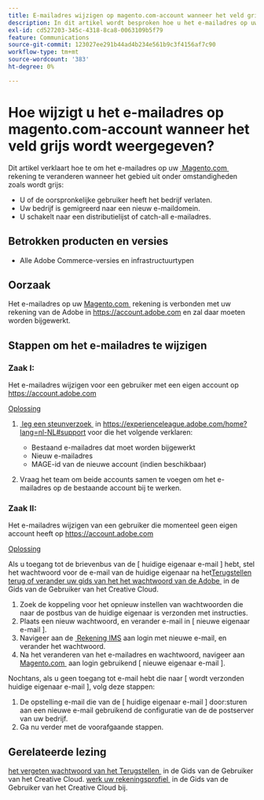 ```yaml
---
title: E-mailadres wijzigen op magento.com-account wanneer het veld grijs wordt weergegeven
description: In dit artikel wordt besproken hoe u het e-mailadres op uw [Magento.com](https://account.magento.com)-account kunt wijzigen wanneer het veld grijs wordt weergegeven.
exl-id: cd527203-345c-4318-8ca8-0063109b5f79
feature: Communications
source-git-commit: 123027ee291b44ad4b234e561b9c3f4156af7c90
workflow-type: tm+mt
source-wordcount: '383'
ht-degree: 0%

---
```


# Hoe wijzigt u het e-mailadres op magento.com-account wanneer het veld grijs wordt weergegeven?

Dit artikel verklaart hoe te om het e-mailadres op uw [&#x200B; Magento.com &#x200B;](https://account.magento.com) rekening te veranderen wanneer het gebied uit onder omstandigheden zoals wordt grijs:

* U of de oorspronkelijke gebruiker heeft het bedrijf verlaten.
* Uw bedrijf is gemigreerd naar een nieuw e-maildomein.
* U schakelt naar een distributielijst of catch-all e-mailadres.

## Betrokken producten en versies

* Alle Adobe Commerce-versies en infrastructuurtypen

## Oorzaak

Het e-mailadres op uw [&#x200B; Magento.com &#x200B;](https://account.magento.com) rekening is verbonden met uw rekening van de Adobe in <https://account.adobe.com> en zal daar moeten worden bijgewerkt.

## Stappen om het e-mailadres te wijzigen

### Zaak I:

Het e-mailadres wijzigen voor een gebruiker met een eigen account op <https://account.adobe.com>

<u> Oplossing </u>

1. [&#x200B; leg een steunverzoek &#x200B;](https://experienceleague.adobe.com/home?lang=nl-NL#support) in https://experienceleague.adobe.com/home?lang=nl-NL#support voor die het volgende verklaren:

   * Bestaand e-mailadres dat moet worden bijgewerkt
   * Nieuw e-mailadres
   * MAGE-id van de nieuwe account (indien beschikbaar)

1. Vraag het team om beide accounts samen te voegen om het e-mailadres op de bestaande account bij te werken.

### Zaak II:

Het e-mailadres wijzigen van een gebruiker die momenteel geen eigen account heeft op <https://account.adobe.com>

<u> Oplossing </u>

Als u toegang tot de brievenbus van de [ huidige eigenaar e-mail ] hebt, stel het wachtwoord voor de e-mail van de huidige eigenaar na het [&#x200B; Terugstellen terug of verander uw gids van het het wachtwoord van de Adobe &#x200B;](https://helpx.adobe.com/nl/manage-account/using/change-or-reset-password.html) in de Gids van de Gebruiker van het Creative Cloud.

1. Zoek de koppeling voor het opnieuw instellen van wachtwoorden die naar de postbus van de huidige eigenaar is verzonden met instructies.
1. Plaats een nieuw wachtwoord, en verander e-mail in [ nieuwe eigenaar e-mail ].
1. Navigeer aan de [&#x200B; Rekening IMS &#x200B;](https://account.adobe.com/) aan login met nieuwe e-mail, en verander het wachtwoord.
1. Na het veranderen van het e-mailadres en wachtwoord, navigeer aan [&#x200B; Magento.com &#x200B;](https://account.magento.com) aan login gebruikend [ nieuwe eigenaar e-mail ].

Nochtans, als u geen toegang tot e-mail hebt die naar [ wordt verzonden huidige eigenaar e-mail ], volg deze stappen:

1. De opstelling e-mail die van de [ huidige eigenaar e-mail ] door:sturen aan een nieuwe e-mail gebruikend de configuratie van de de postserver van uw bedrijf.
1. Ga nu verder met de voorafgaande stappen.

## Gerelateerde lezing

[&#x200B; het vergeten wachtwoord van het Terugstellen &#x200B;](https://helpx.adobe.com/nl/manage-account/using/change-or-reset-password.html) in de Gids van de Gebruiker van het Creative Cloud.
[&#x200B; werk uw rekeningsprofiel &#x200B;](https://helpx.adobe.com/nl/manage-account/using/edit-adobe-account-personal-profile.html) in de Gids van de Gebruiker van het Creative Cloud bij.
